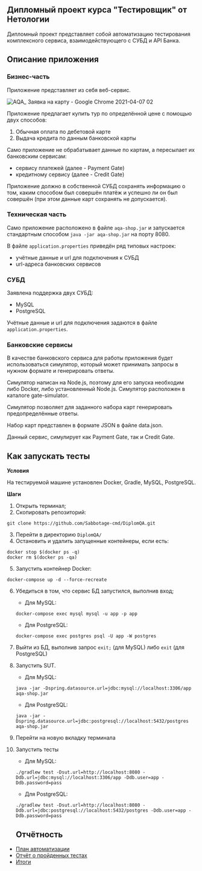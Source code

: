 ## Дипломный проект курса "Тестировщик" от Нетологии

Дипломный проект представляет собой автоматизацию тестирования комплексного сервиса, взаимодействующего с СУБД и API Банка.

## Описание приложения

### Бизнес-часть

Приложение представляет из себя веб-сервис.

![AQA_ Заявка на карту - Google Chrome 2021-04-07 02](https://user-images.githubusercontent.com/70913727/113789218-64876880-9747-11eb-9cbd-91ffae6d3d52.png)

Приложение предлагает купить тур по определённой цене с помощью двух способов:

1. Обычная оплата по дебетовой карте
1. Выдача кредита по данным банковской карты

Само приложение не обрабатывает данные по картам, а пересылает их банковским сервисам:

* сервису платежей (далее - Payment Gate)
* кредитному сервису (далее - Credit Gate)

Приложение должно в собственной СУБД сохранять информацию о том, каким способом был совершён платёж и успешно ли он был совершён (при этом данные карт сохранять не допускается).

### Техническая часть

Само приложение расположено в файле `aqa-shop.jar` и запускается стандартным способом `java -jar aqa-shop.jar` на порту 8080.

В файле `application.properties` приведён ряд типовых настроек:

* учётные данные и url для подключения к СУБД
* url-адреса банковских сервисов

### СУБД

Заявлена поддержка двух СУБД:

* MySQL
* PostgreSQL

Учётные данные и url для подключения задаются в файле `application.properties`.

### Банковские сервисы

В качестве банковского сервиса для работы приложения будет использоваться симулятор, который может принимать запросы в нужном формате и генерировать ответы.

Симулятор написан на Node.js, поэтому для его запуска необходим либо Docker, либо установленный Node.js. Симулятор расположен в каталоге gate-simulator.

Симулятор позволяет для заданного набора карт генерировать предопределённые ответы.

Набор карт представлен в формате JSON в файле data.json.

Данный сервис, симулирует как Payment Gate, так и Credit Gate.

## Как запускать тесты

**Условия**

На тестируемой машине установлен Docker, Gradle, MySQL, PostgreSQL.

**Шаги**

1. Открыть терминал;
2. Скопировать репозиторий:
```
git clone https://github.com/Sabbotage-cmd/DiplomQA.git
```
3. Перейти в директорию `DiplomQA/`
4. Остановить и удалить запущенные контейнеры, если есть:
```
docker stop $(docker ps -q)
docker rm $(docker ps -qa)
```
5. Запустить контейнер Docker:
```
docker-compose up -d --force-recreate
```
6. Убедиться в том, что сервис БД запустился, выполнив вход;

    * Для MySQL:
    ```
    docker-compose exec mysql mysql -u app -p app
    ```
    * Для PostgreSQL:
    ```
    docker-compose exec postgres psql -U app -W postgres
    ```


7. Выйти из БД, выполнив запрос `exit;` (для MySQL) либо `exit` (для PostgreSQL)
8. Запустить SUT.

    * Для MySQL:
    ```
    java -jar -Dspring.datasource.url=jdbc:mysql://localhost:3306/app aqa-shop.jar
    ```
    * Для PostgreSQL:

    ```
    java -jar -Dspring.datasource.url=jdbc:postgresql://localhost:5432/postgres aqa-shop.jar

    ```    

9. Перейти на новую вкладку терминала
10. Запустить тесты

    * Для MySQL:
    ```
    ./gradlew test -Dsut.url=http://localhost:8080 -Ddb.url=jdbc:mysql://localhost:3306/app -Ddb.user=app -Ddb.password=pass
    ```

    * Для PostgreSQL:
    ```
    ./gradlew test -Dsut.url=http://localhost:8080 -Ddb.url=jdbc:postgresql://localhost:5432/postgres -Ddb.user=app -Ddb.password=pass
    ```
    ## Отчётность

+ [План автоматизации](https://github.com/Sabbotage-cmd/DiplomQA/blob/master/documentation/Plan.md)
+ [Отчёт о пройденных тестах](https://github.com/Sabbotage-cmd/DiplomQA/blob/master/documentation/Report.md)
+ [Итоги](https://github.com/Sabbotage-cmd/DiplomQA/blob/master/documentation/Summary.md)

